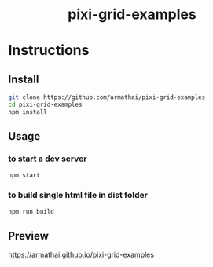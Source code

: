 <h1 align="center">pixi-grid-examples</h1>

# Instructions

## Install

```sh
git clone https://github.com/armathai/pixi-grid-examples
cd pixi-grid-examples
npm install
```

## Usage

### to start a dev server

```sh
npm start
```

### to build single html file in dist folder

```sh
npm run build
```

## Preview

https://armathai.github.io/pixi-grid-examples
